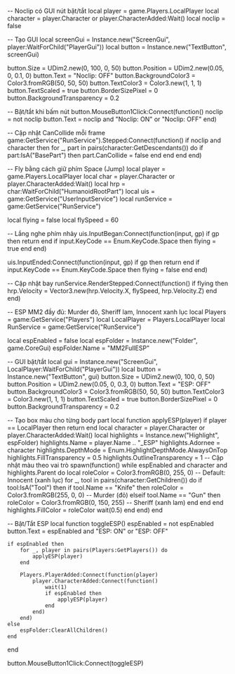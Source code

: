 -- Noclip có GUI nút bật/tắt
local player = game.Players.LocalPlayer
local character = player.Character or player.CharacterAdded:Wait()
local noclip = false

-- Tạo GUI
local screenGui = Instance.new("ScreenGui", player:WaitForChild("PlayerGui"))
local button = Instance.new("TextButton", screenGui)

button.Size = UDim2.new(0, 100, 0, 50)
button.Position = UDim2.new(0.05, 0, 0.1, 0)
button.Text = "Noclip: OFF"
button.BackgroundColor3 = Color3.fromRGB(50, 50, 50)
button.TextColor3 = Color3.new(1, 1, 1)
button.TextScaled = true
button.BorderSizePixel = 0
button.BackgroundTransparency = 0.2

-- Bật/tắt khi bấm nút
button.MouseButton1Click:Connect(function()
	noclip = not noclip
	button.Text = noclip and "Noclip: ON" or "Noclip: OFF"
end)

-- Cập nhật CanCollide mỗi frame
game:GetService("RunService").Stepped:Connect(function()
	if noclip and character then
		for _, part in pairs(character:GetDescendants()) do
			if part:IsA("BasePart") then
				part.CanCollide = false
			end
		end
	end
end)

-- Fly bằng cách giữ phím Space (Jump)
local player = game.Players.LocalPlayer
local char = player.Character or player.CharacterAdded:Wait()
local hrp = char:WaitForChild("HumanoidRootPart")
local uis = game:GetService("UserInputService")
local runService = game:GetService("RunService")

local flying = false
local flySpeed = 60

-- Lắng nghe phím nhảy
uis.InputBegan:Connect(function(input, gp)
    if gp then return end
    if input.KeyCode == Enum.KeyCode.Space then
        flying = true
    end
end)

uis.InputEnded:Connect(function(input, gp)
    if gp then return end
    if input.KeyCode == Enum.KeyCode.Space then
        flying = false
    end
end)

-- Cập nhật bay
runService.RenderStepped:Connect(function()
    if flying then
        hrp.Velocity = Vector3.new(hrp.Velocity.X, flySpeed, hrp.Velocity.Z)
    end
end)

-- ESP MM2 đầy đủ: Murder đỏ, Sheriff lam, Innocent xanh lục
local Players = game:GetService("Players")
local LocalPlayer = Players.LocalPlayer
local RunService = game:GetService("RunService")

local espEnabled = false
local espFolder = Instance.new("Folder", game.CoreGui)
espFolder.Name = "MM2FullESP"

-- GUI bật/tắt
local gui = Instance.new("ScreenGui", LocalPlayer:WaitForChild("PlayerGui"))
local button = Instance.new("TextButton", gui)
button.Size = UDim2.new(0, 100, 0, 50)
button.Position = UDim2.new(0.05, 0, 0.3, 0)
button.Text = "ESP: OFF"
button.BackgroundColor3 = Color3.fromRGB(50, 50, 50)
button.TextColor3 = Color3.new(1, 1, 1)
button.TextScaled = true
button.BorderSizePixel = 0
button.BackgroundTransparency = 0.2

-- Tạo box màu cho từng body part
local function applyESP(player)
	if player == LocalPlayer then return end
	local character = player.Character or player.CharacterAdded:Wait()
	local highlights = Instance.new("Highlight", espFolder)
	highlights.Name = player.Name .. "_ESP"
	highlights.Adornee = character
	highlights.DepthMode = Enum.HighlightDepthMode.AlwaysOnTop
	highlights.FillTransparency = 0.5
	highlights.OutlineTransparency = 1
-- Cập nhật màu theo vai trò
	spawn(function()
		while espEnabled and character and highlights.Parent do
			local roleColor = Color3.fromRGB(0, 255, 0) -- Default: Innocent (xanh lục)
			for _, tool in pairs(character:GetChildren()) do
				if tool:IsA("Tool") then
					if tool.Name == "Knife" then
						roleColor = Color3.fromRGB(255, 0, 0) -- Murder (đỏ)
					elseif tool.Name == "Gun" then
						roleColor = Color3.fromRGB(0, 150, 255) -- Sheriff (xanh lam)
					end
				end
			end
			highlights.FillColor = roleColor
			wait(0.5)
		end
	end)
end

-- Bật/Tắt ESP
local function toggleESP()
	espEnabled = not espEnabled
	button.Text = espEnabled and "ESP: ON" or "ESP: OFF"
	
	if espEnabled then
		for _, player in pairs(Players:GetPlayers()) do
			applyESP(player)
		end

		Players.PlayerAdded:Connect(function(player)
			player.CharacterAdded:Connect(function()
				wait(1)
				if espEnabled then
					applyESP(player)
				end
			end)
		end)
	else
		espFolder:ClearAllChildren()
	end
end

button.MouseButton1Click:Connect(toggleESP)
